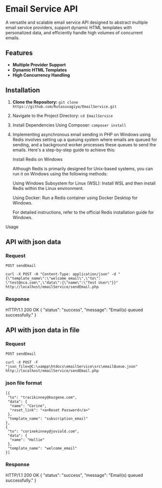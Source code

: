 # Email Service API

A versatile and scalable email service API designed to abstract multiple email service providers, support dynamic HTML templates with personalized data, and efficiently handle high volumes of concurrent emails.

## Features

- **Multiple Provider Support** 
- **Dynamic HTML Templates** 
- **High Concurrency Handling** 


## Installation

1. **Clone the Repository:**
`git clone https://github.com/Rutasuvagiya/EmailService.git`

2. Navigate to the Project Directory:
`cd EmailService`

3. Install Dependencies Using Composer:
`composer install`

4. Implementing asynchronous email sending in PHP on Windows using Redis involves setting up a queuing system where emails are queued for sending, and a background worker processes these queues to send the emails. Here's a step-by-step guide to achieve this:

    Install Redis on Windows

    Although Redis is primarily designed for Unix-based systems, you can run it on Windows using the following methods:

    Using Windows Subsystem for Linux (WSL): Install WSL and then install Redis within the Linux environment.

    Using Docker: Run a Redis container using Docker Desktop for Windows.

    For detailed instructions, refer to the official Redis installation guide for Windows.



Usage
## API with json data

### Request

`POST sendEmail`

    curl -X POST -H "Content-Type: application/json" -d "{\"template_name\":\"welcome_email\",\"to\": \"test@nca.com\",\"data\":{\"name\":\"Test User\"}}" http://localhost/emailService/sendEmail.php

### Response
HTTP/1.1 200 OK
      {
        "status": "success",
        "message": "Email(s) queued successfully."
      }

## API with json data in file

### Request

`POST sendEmail`

    curl -X POST -F "json_file=@C:\xampp\htdocs\emailService\src\emailQueue.json" http://localhost/emailService/sendEmail.php

### json file format
    [{
     "to": "tracikinney@kozgene.com",
     "data": {
      "name": "Corine",
      "reset_link": "<a>Reset Password</a>"
     },
     "template_name": "subscription_email"
    },
    {
     "to": "corinekinney@joviold.com",
     "data": {
      "name": "Hollie"
     },
     "template_name": "welcome_email"
    }]

### Response
HTTP/1.1 200 OK
      {
        "status": "success",
        "message": "Email(s) queued successfully."
      }


